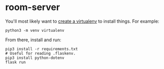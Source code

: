 # room-server
You'll most likely want to [create a virtualenv](https://docs.python.org/3/library/venv.html) to install things. For example:
```
python3 -m venv virtualenv
```

From there, install and run:
```
pip3 install -r requirements.txt
# Useful for reading .flaskenv.
pip3 install python-dotenv
flask run
```